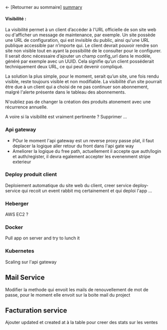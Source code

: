 ← [Retourner au sommaire] [summary]

#### Visibilité :

La visibilité permet à un client d’accéder à l'URL officielle de son site web ou d'afficher un message de maintenance, par exemple.
Un site possède une URL de configuration, qui est invisible du public, ainsi qu'une URL publique accessible par n’importe qui.
Le client devrait pouvoir rendre son site non visible tout en ayant la possibilité de le consulter pour le configurer.
Il serait donc nécessaire d’ajouter un champ config_url dans le modèle, généré par exemple avec un UUID.
Cela signifie qu’un client posséderait techniquement deux URL, ce qui peut devenir compliqué.

La solution la plus simple, pour le moment, serait qu’un site, une fois rendu visible, reste toujours visible et non modifiable.
La visibilité d’un site pourrait être due à un client qui a choisi de ne pas continuer son abonnement, malgré l'alerte présente dans le tableau des abonnements.

N'oubliez pas de changer la création des produits atonement avec une récurrence annuelle.

A voire si la visibilité est vraiment pertinente ? Supprimer ...

### Api gateway

- POur le moment l'api gateway est un reverse proxy passe plat, il faut deplacer la logique aller retour du front dans l'api gate way
- Ameliorer la logique du free path, actuellement il accepte que auth/login et auth/register, il devra egalement accepter les evenenment stripe exterieur

### Deploy produit client

Deploiement automatique du site web du client, creer service deploy-service qui recoit un event rabbit mq certainement et qui deploi l'app ...

### Heberger

AWS EC2 ?

### Docker

Pull app on server and try to lunch it

### Kubernetes

Scaling sur l'api gateway

## Mail Service

Modifier la methode qui envoit les mails de renouvellement de mot de passe, pour le moment elle envoit sur la boite mail du project

## Facturation service 
Ajouter updated et created at à la table pour creer des stats sur les ventes


[summary]: ../README.md
[issue_lint]: ../development/linting.md

